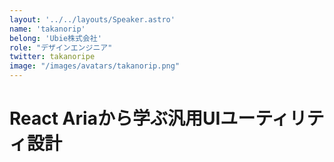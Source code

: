 ```yaml
---
layout: '../../layouts/Speaker.astro'
name: 'takanorip'
belong: 'Ubie株式会社'
role: "デザインエンジニア"
twitter: takanoripe
image: "/images/avatars/takanorip.png"
---
```


# React Ariaから学ぶ汎用UIユーティリティ設計	
